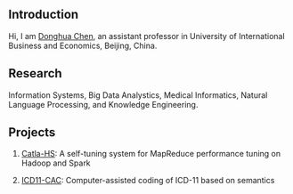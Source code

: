 ## Introduction

Hi, I am [Donghua Chen](https://github.com/dhchenx), an assistant professor in University of International Business and Economics, Beijing, China. 

## Research
Information Systems, Big Data Analystics, Medical Informatics, Natural Language Processing, and Knowledge Engineering. 

## Projects
1. [Catla-HS](https://github.com/dhchenx/Catla-HS): A self-tuning system for MapReduce performance tuning on Hadoop and Spark

2. [ICD11-CAC](https://github.com/dhchenx/ICD11-CAC): Computer-assisted coding of ICD-11 based on semantics

